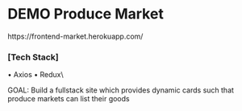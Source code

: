 <h1>DEMO Produce Market</h1>
https://frontend-market.herokuapp.com/
<h3>[Tech Stack]</h3>
• Axios
• Redux\
<p>GOAL: Build a fullstack site which provides dynamic cards such that produce markets can list their goods</p>
